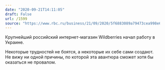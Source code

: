 ```yaml
---
date: "2020-09-21T14:11:05"
draft: False
url: /1599
source: "https://www.rbc.ru/business/21/09/2020/5f6883089a79473cea998e65"
---
```


Крупнейший российский интернет-магазин Wildberries начал работу в Украине. 

Некоторые трудностей не боятся, а некоторые их себе сами создают. Не вижу ни одной причины, по которой эта авантюра сможет хотя бы оказаться не провалом.
